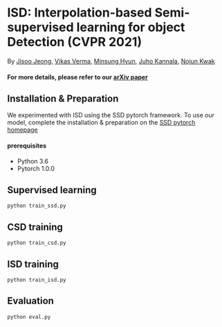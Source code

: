 # ISD: Interpolation-based Semi-supervised learning for object Detection (CVPR 2021)

By [Jisoo Jeong](http://mipal.snu.ac.kr/index.php/Jisoo_Jeong), [Vikas Verma](https://scholar.google.co.kr/citations?user=wo_M4uQAAAAJ&hl=en&oi=ao), [Minsung Hyun](http://mipal.snu.ac.kr/index.php/MinSung_Hyun), [Juho Kannala](https://users.aalto.fi/~kannalj1/), [Nojun Kwak](http://mipal.snu.ac.kr/index.php/Nojun_Kwak)


#### For more details, please refer to our [arXiv paper](https://arxiv.org/abs/2006.02158)


## Installation & Preparation
We experimented with ISD using the SSD pytorch framework. To use our model, complete the installation & preparation on the [SSD pytorch homepage](https://github.com/amdegroot/ssd.pytorch)

#### prerequisites
- Python 3.6
- Pytorch 1.0.0

## Supervised learning
```Shell
python train_ssd.py
```

## CSD training
```Shell
python train_csd.py
```

## ISD training
```Shell
python train_isd.py
```

## Evaluation
```Shell
python eval.py
```
